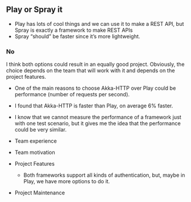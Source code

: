 
## Play or Spray it

* Play has lots of cool things and we can use it to make a REST API, but Spray is exactly a framework to make REST APIs
* Spray “should” be faster since it’s more lightweight.

### No

 I think both options could result in an equally good project. Obviously, the choice depends on the team that will work with it and depends on the project features.
 
 * One of the main reasons to choose Akka-HTTP over Play could be performance (number of requests per second).
 * I found that Akka-HTTP is faster than Play, on average 6% faster.
 * I know that we cannot measure the performance of a framework just with one test scenario, but it gives me the idea that the performance could be very similar. 
 
 
 * Team experience
 * Team motivation
 * Project Features
    * Both frameworks support all kinds of authentication, but, maybe in Play, we have more options to do it.
 * Project Maintenance


